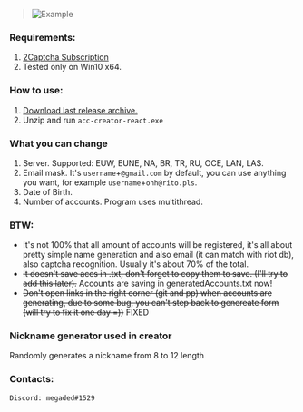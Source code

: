 > ![Example](https://i.ibb.co/tPXSTc6/image.png)

### Requirements:

1. [2Captcha Subscription](http://2captcha.com/?from=8859803)
2. Tested only on Win10 x64.

### How to use:

1. [Download last release archive.](https://github.com/lociero/League-of-Legends-Accounts-Creator/releases)
2. Unzip and run `acc-creator-react.exe`

### What you can change

1. Server. Supported: EUW, EUNE, NA, BR, TR, RU, OCE, LAN, LAS.
2. Email mask. It's `username`+`@gmail.com` by default, you can use anything you want, for example `username`+`ohh@rito.pls`.
3. Date of Birth.
4. Number of accounts. Program uses multithread.

### BTW:
- It's not 100% that all amount of accounts will be registered, it's all about pretty simple name generation and also email (it can match with riot db), also captcha recognition. Usually it's about 70% of the total.
- ~~It doesn't save accs in .txt, don't forget to copy them to save. (I'll try to add this later).~~ Accounts are saving in generatedAccounts.txt now!
- ~~Don't open links in the right corner (git and pp) when accounts are generating, due to some bug, you can't step back to genereate form (will try to fix it one day =))~~ FIXED

### Nickname generator used in creator

Randomly generates a nickname from 8 to 12 length

### Contacts:
```
Discord: megaded#1529
```

